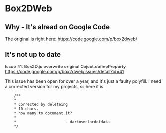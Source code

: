 # Box2DWeb

## Why - It's alread on Google Code

The original is right here: https://code.google.com/p/box2dweb/

## It's not up to date

Issue 41: Box2D.js overwrite original Object.defineProperty
https://code.google.com/p/box2dweb/issues/detail?id=41

This issue has been open for over a year, and it's just a faulty polyfill.
I need a corrected version for my projects, so here it is.



        /**
        *
        * Corrected by deleteing
        * 10 chars.
        * how many to document it?
        *
        *                      - darkoverlordofdata
        */

